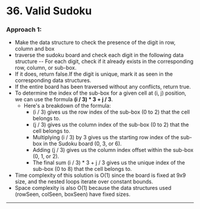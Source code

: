 # 36. Valid Sudoku
 
### Approach 1: 
- Make the data structure to check the presence of the digit in row, column and box
- traverse the sudoku board and check each digit in the following data structure 
-- For each digit, check if it already exists in the corresponding row, column, or sub-box. 
- If it does, return false.If the digit is unique, mark it as seen in the corresponding data structures.
- If the entire board has been traversed without any conflicts, return true.
- To determine the index of the sub-box for a given cell at (i, j) position, we can use the formula **(i / 3) * 3 + j / 3**.
    - Here's a breakdown of the formula:
        - (i / 3) gives us the row index of the sub-box (0 to 2) that the cell belongs to.
        - (j / 3) gives us the column index of the sub-box (0 to 2) that the cell belongs to.
        - Multiplying (i / 3) by 3 gives us the starting row index of the sub-box in the Sudoku board (0, 3, or 6).
        - Adding (j / 3) gives us the column index offset within the sub-box (0, 1, or 2).
        - The final sum (i / 3) * 3 + j / 3 gives us the unique index of the sub-box (0 to 8) that the cell belongs to.
- Time complexity of this solution is O(1) since the board is fixed at 9x9 size, and the nested loops iterate over constant bounds. 
- Space complexity is also O(1) because the data structures used (rowSeen, colSeen, boxSeen) have fixed sizes.


___

